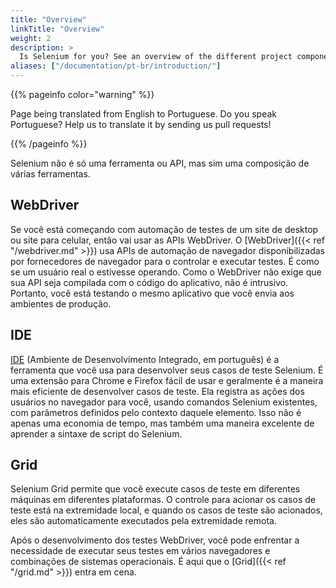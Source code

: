 ```yaml
---
title: "Overview"
linkTitle: "Overview"
weight: 2
description: >
  Is Selenium for you? See an overview of the different project components.
aliases: ["/documentation/pt-br/introduction/"]
---
```


{{% pageinfo color="warning" %}}
<p class="lead">
   <i class="fas fa-language display-4"></i> 
   Page being translated from 
   English to Portuguese. Do you speak Portuguese? Help us to translate
   it by sending us pull requests!
</p>
{{% /pageinfo %}}


Selenium não é só uma ferramenta ou API,
mas sim uma composição de várias ferramentas.

## WebDriver

Se você está começando com automação de testes de um site de desktop ou site para celular, então
vai usar as APIs WebDriver. O [WebDriver]({{< ref "/webdriver.md" >}})
usa APIs de automação de navegador disponibilizadas por fornecedores de navegador para o controlar e
executar testes. É como se um usuário real o estivesse operando. Como o
WebDriver não exige que sua API seja compilada com o código do aplicativo,
não é intrusivo. Portanto, você está testando o
mesmo aplicativo que você envia aos ambientes de produção.


## IDE

[IDE](//selenium.dev/selenium-ide) (Ambiente de Desenvolvimento Integrado, em português)
é a ferramenta que você usa para desenvolver seus casos de teste Selenium. É uma extensão para Chrome
e Firefox fácil de usar e geralmente é a maneira mais eficiente de desenvolver
casos de teste. Ela registra as ações dos usuários no navegador para você, usando
comandos Selenium existentes, com parâmetros definidos pelo contexto daquele
elemento. Isso não é apenas uma economia de tempo, mas também uma maneira excelente
de aprender a sintaxe de script do Selenium.

## Grid

Selenium Grid permite que você execute casos de teste em diferentes
máquinas em diferentes plataformas. O controle para
acionar os casos de teste está na extremidade local, e
quando os casos de teste são acionados, eles são automaticamente
executados pela extremidade remota.

Após o desenvolvimento dos testes WebDriver, você pode enfrentar
a necessidade de executar seus testes em vários navegadores e
combinações de sistemas operacionais.
É aqui que o [Grid]({{< ref "/grid.md" >}}) entra em cena.
